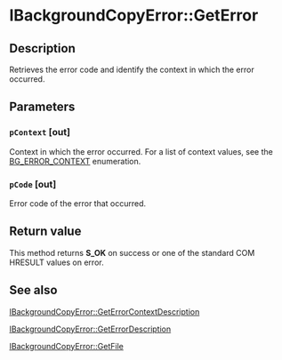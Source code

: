 # IBackgroundCopyError::GetError

## Description

Retrieves the error code and identify the context in which the error occurred.

## Parameters

### `pContext` [out]

Context in which the error occurred. For a list of context values, see the
[BG_ERROR_CONTEXT](https://learn.microsoft.com/windows/win32/api/bits/ne-bits-bg_error_context) enumeration.

### `pCode` [out]

Error code of the error that occurred.

## Return value

This method returns **S_OK** on success or one of the standard COM HRESULT values on error.

## See also

[IBackgroundCopyError::GetErrorContextDescription](https://learn.microsoft.com/windows/desktop/api/bits/nf-bits-ibackgroundcopyerror-geterrorcontextdescription)

[IBackgroundCopyError::GetErrorDescription](https://learn.microsoft.com/windows/desktop/api/bits/nf-bits-ibackgroundcopyerror-geterrordescription)

[IBackgroundCopyError::GetFile](https://learn.microsoft.com/windows/desktop/api/bits/nf-bits-ibackgroundcopyerror-getfile)